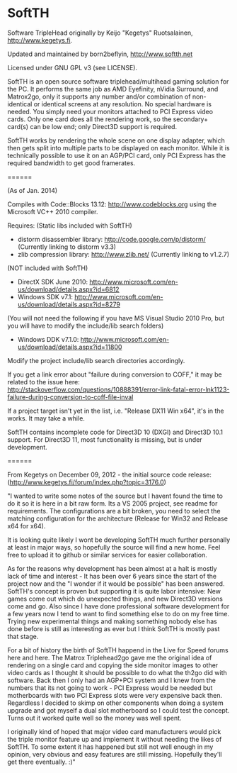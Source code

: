 SoftTH
======

Software TripleHead originally by Keijo "Kegetys" Ruotsalainen, http://www.kegetys.fi.

Updated and maintained by born2beflyin, http://www.softth.net

Licensed under GNU GPL v3 (see LICENSE).

SoftTH is an open source software triplehead/multihead gaming solution for the PC. It performs the same job as AMD Eyefinity, nVidia Surround, and Matrox2go, only it supports any number and/or combination of non-identical or identical screens at any resolution. No special hardware is needed. You simply need your monitors attached to PCI Express video cards. Only one card does all the rendering work, so the secondary+ card(s) can be low end; only Direct3D support is required.

SoftTH works by rendering the whole scene on one display adapter, which then gets split into multiple parts to be displayed on each monitor. While it is technically possible to use it on an AGP/PCI card, only PCI Express has the required bandwidth to get good framerates.

======

(As of Jan. 2014)

Compiles with Code::Blocks 13.12: http://www.codeblocks.org using the Microsoft VC++ 2010 compiler.

Requires:
(Static libs included with SoftTH)
- distorm disassembler library: http://code.google.com/p/distorm/ (Currently linking to distorm v3.3)
- zlib compression library: http://www.zlib.net/ (Currently linking to v1.2.7)

(NOT included with SoftTH)
- DirectX SDK June 2010: http://www.microsoft.com/en-us/download/details.aspx?id=6812
- Windows SDK v7.1: http://www.microsoft.com/en-us/download/details.aspx?id=8279

(You will not need the following if you have MS Visual Studio 2010 Pro, but you will have to modify the include/lib search folders)
- Windows DDK v7.1.0: http://www.microsoft.com/en-us/download/details.aspx?id=11800

Modify the project include/lib search directories accordingly.

If you get a link error about "failure during conversion to COFF," it may be related to the issue here:
http://stackoverflow.com/questions/10888391/error-link-fatal-error-lnk1123-failure-during-conversion-to-coff-file-inval

If a project target isn't yet in the list, i.e. "Release DX11 Win x64", it's in the works.  It may take a while.

SoftTH contains incomplete code for Direct3D 10 (DXGI) and Direct3D 10.1 support. For Direct3D 11, most functionality is missing, but is under development.

======

From Kegetys on December 09, 2012 - the initial source code release: (http://www.kegetys.fi/forum/index.php?topic=3176.0)

"I wanted to write some notes of the source but I havent found the time to do it so it is here in a bit raw form. Its a VS 2005 project, see readme for requirements. The configurations are a bit broken, you need to select the matching configuration for the architecture (Release for Win32 and Release x64 for x64).

It is looking quite likely I wont be developing SoftTH much further personally at least in major ways, so hopefully the source will find a new home. Feel free to upload it to github or similar services for easier collaboration.

As for the reasons why development has been almost at a halt is mostly lack of time and interest - It has been over 6 years since the start of the project now and the "I wonder if it would be possible" has been answered. SoftTH's concept is proven but supporting it is quite labor intensive: New games come out which do unexpected things, and new Direct3D versions come and go. Also since I have done professional software development for a few years now I tend to want to find something else to do on my free time. Trying new experimental things and making something nobody else has done before is still as interesting as ever but I think SoftTH is mostly past that stage.

For a bit of history the birth of SoftTH happend in the Live for Speed forums here and here. The Matrox Triplehead2go gave me the original idea of rendering on a single card and copying the side monitor images to other video cards as I thought it should be possible to do what the th2go did with software. Back then I only had an AGP+PCI system and I knew from the numbers that its not going to work - PCI Express would be needed but motherboards with two PCI Express slots were very expensive back then. Regardless I decided to skimp on other components when doing a system upgrade and got myself a dual slot motherboard so I could test the concept. Turns out it worked quite well so the money was well spent.

I originally kind of hoped that major video card manufacturers would pick the triple monitor feature up and implement it without needing the likes of SoftTH. To some extent it has happened but still not well enough in my opinion, very obvious and easy features are still missing. Hopefully they'll get there eventually. :)"

